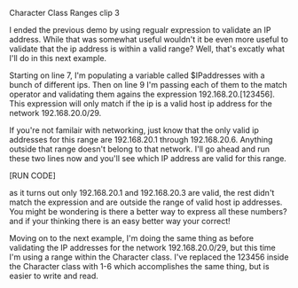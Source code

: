 Character Class Ranges clip 3

I ended the previous demo by using regualr expression to validate an IP address. 
While that was somewhat useful wouldn't it be even more useful to validate that the ip address 
is within a valid range? Well, that's excatly what I'll do in this next example. 

Starting on line 7, I'm populating a variable called $IPaddresses with a bunch of different ips.
Then on line 9 I'm passing each of them to the match operator and validating them agains the expression
192.168.20.[123456]. This expression will only match if the ip is a valid host ip address for the network
192.168.20.0/29. 

If you're not familair with networking, just know that the only valid ip addresses for this range are
192.168.20.1 through 192.168.20.6. Anything outside that range doesn't belong to that network. I'll go ahead
and run these two lines now and you'll see which IP address are valid for this range.

[RUN CODE]

as it turns out only 192.168.20.1 and 192.168.20.3 are valid, the rest didn't match the expression and
are outside the range of valid host ip addresses. You might be wondering is there a better way to express
all these numbers? and if your thinking there is an easy better way your correct! 

Moving on to the next example, I'm doing the same thing as before validating the IP addresses for the network
192.168.20.0/29, but this time I'm using a range within the Character class. I've replaced the 123456 inside
the Character class with 1-6 which accomplishes the same thing, but is easier to write and read. 


